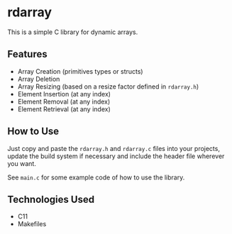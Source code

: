# rdarray

This is a simple C library for dynamic arrays.

## Features 

- Array Creation (primitives types or structs)
- Array Deletion
- Array Resizing (based on a resize factor defined in <code>rdarray.h</code>)
- Element Insertion (at any index)
- Element Removal (at any index)
- Element Retrieval (at any index)

## How to Use

Just copy and paste the <code>rdarray.h</code> and <code>rdarray.c</code> files into your projects, update the build system if necessary and include the header file wherever you want.

See <code>main.c</code> for some example code of how to use the library.

## Technologies Used

- C11
- Makefiles
